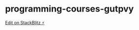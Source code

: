 # programming-courses-gutpvy

[Edit on StackBlitz ⚡️](https://stackblitz.com/edit/programming-courses-bhu5xj)